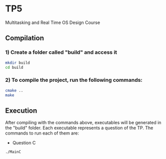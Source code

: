 # TP5
Multitasking and Real Time OS Design Course

##  Compilation

### 1) Create a folder called "build" and access it

```bash
mkdir build
cd build
```

### 2) To compile the project, run the following commands:

```bash
cmake ..
make
```

## Execution

After compiling with the commands above, executables will be generated in the "build" folder. Each executable represents a question of the TP. The commands to run each of them are:

- Question C
```bash
./MainC
```
